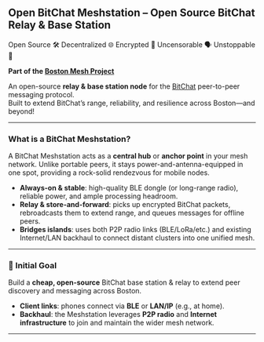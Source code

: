 ## Open BitChat Meshstation – Open Source BitChat Relay & Base Station

Open Source 🛠️  Decentralized 🌐  Encrypted 🔐  Uncensorable 🗣️  Unstoppable 🚀

**Part of the [Boston Mesh Project](https://primal.net/p/nprofile1qqsfccxvukwe8vnqwcd6t5l4kvjnl32jt6spcjpv6w7whyx54s9uhzs8v35q7)**

An open-source **relay & base station node** for the [BitChat](https://github.com/permissionlesstech/bitchat/tree/main) peer-to-peer messaging protocol.  
Built to extend BitChat’s range, reliability, and resilience across Boston—and beyond!

---

### What is a BitChat Meshstation?  
A BitChat Meshstation acts as a **central hub** or **anchor point** in your mesh network. Unlike portable peers, it stays power-and-antenna-equipped in one spot, providing a rock-solid rendezvous for mobile nodes.  
- **Always-on & stable**: high-quality BLE dongle (or long-range radio), reliable power, and ample processing headroom.  
- **Relay & store-and-forward**: picks up encrypted BitChat packets, rebroadcasts them to extend range, and queues messages for offline peers.  
- **Bridges islands**: uses both P2P radio links (BLE/LoRa/etc.) and existing Internet/LAN backhaul to connect distant clusters into one unified mesh.

---

### 🎯 Initial Goal  
Build a **cheap, open-source** BitChat base station & relay to extend peer discovery and messaging across Boston.  
- **Client links**: phones connect via **BLE** or **LAN/IP** (e.g., at home).  
- **Backhaul**: the Meshstation leverages **P2P radio** and **Internet infrastructure** to join and maintain the wider mesh network.

---
